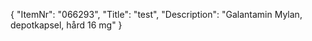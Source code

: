 {
  "ItemNr": "066293",
  "Title": "test",
  "Description": "Galantamin Mylan, depotkapsel, hård 16 mg"
}